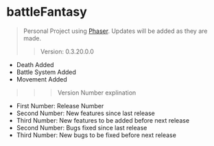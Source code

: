 # battleFantasy
> Personal Project using [Phaser](http://phaser.io/). Updates will be added as they are made.
>> Version: 0.3.20.0.0

* Death Added
* Battle System Added
* Movement Added

>>> Version Number explination  

* First Number: Release Number  
* Second Number: New features since last release  
* Third Number: New features to be added before next release  
* Second Number: Bugs fixed since last release  
* Third Number: New bugs to be fixed before next release